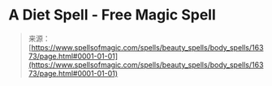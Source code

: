 <!--yml
category: 未分类
date: 2024-06-12 18:56:28
-->

# A Diet Spell - Free Magic Spell

> 来源：[https://www.spellsofmagic.com/spells/beauty_spells/body_spells/16373/page.html#0001-01-01](https://www.spellsofmagic.com/spells/beauty_spells/body_spells/16373/page.html#0001-01-01)